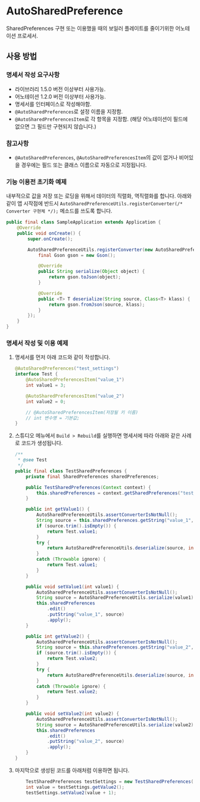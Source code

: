# AutoSharedPreference

SharedPreferences 구현 또는 이용했을 때의 보일러 플레이트를 줄이기위한 어노테이션 프로세서.

## 사용 방법

### 명세서 작성 요구사항

- 라이브러리 1.5.0 버전 이상부터 사용가능.
- 어노테이션 1.2.0 버전 이상부터 사용가능.
- 명세서를 인터페이스로 작성해야함.
- `@AutoSharedPreferences`로 설정 이름을 지정함.
- `@AutoSharedPreferencesItem`로 각 항목을 지정함. (해당 어노테이션이 필드에 없으면 그 필드만 구현되지 않습니다.)

### 참고사항

- `@AutoSharedPreferences`, `@AutoSharedPreferencesItem`의 값이 없거나 비어있을 경우에는 필드 또는 클래스 이름으로 자동으로 지정됩니다.

### 기능 이용전 초기화 예제

내부적으로 값을 저장 또는 로딩을 위해서 데이터의 직렬화, 역직렬화를 합니다.
아래와 같이 앱 시작점에 반드시 `AutoSharedPreferenceUtils.registerConverter(/* Converter 구현체 */);` 메소드를 쓰도록 합니다.

```java
public final class SampleApplication extends Application {
    @Override
    public void onCreate() {
        super.onCreate();

        AutoSharedPreferenceUtils.registerConverter(new AutoSharedPreferenceUtils.Converter() {
            final Gson gson = new Gson();

            @Override
            public String serialize(Object object) {
                return gson.toJson(object);
            }

            @Override
            public <T> T deserialize(String source, Class<T> klass) {
                return gson.fromJson(source, klass);
            }
        });
    }
}
```

### 명세서 작성 및 이용 예제

1. 명세서를 먼저 아래 코드와 같이 작성합니다.

    ```java
    @AutoSharedPreferences("test_settings")
    interface Test {
        @AutoSharedPreferencesItem("value_1")
        int value1 = 3;

        @AutoSharedPreferencesItem("value_2")
        int value2 = 0;

        // @AutoSharedPreferencesItem(저장될 키 이름)
        // int 변수명 = 기본값;
    }
    ```

2. 스튜디오 메뉴에서 `Build > Rebuild`를 실행하면 명세서에 따라 아래와 같은 사례로 코드가 생성됩니다.

    ```java
    /**
     * @see Test
     */
    public final class TestSharedPreferences {
        private final SharedPreferences sharedPreferences;

        public TestSharedPreferences(Context context) {
            this.sharedPreferences = context.getSharedPreferences("test_settings", Context.MODE_PRIVATE);
        }

        public int getValue1() {
            AutoSharedPreferenceUtils.assertConverterIsNotNull();
            String source = this.sharedPreferences.getString("value_1", "");
            if (source.trim().isEmpty()) {
                return Test.value1;
            }
            try {
                return AutoSharedPreferenceUtils.deserialize(source, int.class);
            }
            catch (Throwable ignore) {
                return Test.value1;
            }
        }

        public void setValue1(int value1) {
            AutoSharedPreferenceUtils.assertConverterIsNotNull();
            String source = AutoSharedPreferenceUtils.serialize(value1);
            this.sharedPreferences
                .edit()
                .putString("value_1", source)
                .apply();
        }

        public int getValue2() {
            AutoSharedPreferenceUtils.assertConverterIsNotNull();
            String source = this.sharedPreferences.getString("value_2", "");
            if (source.trim().isEmpty()) {
                return Test.value2;
            }
            try {
                return AutoSharedPreferenceUtils.deserialize(source, int.class);
            }
            catch (Throwable ignore) {
                return Test.value2;
            }
        }

        public void setValue2(int value2) {
            AutoSharedPreferenceUtils.assertConverterIsNotNull();
            String source = AutoSharedPreferenceUtils.serialize(value2);
            this.sharedPreferences
                .edit()
                .putString("value_2", source)
                .apply();
        }
    }
    ```

3. 마지막으로 생성된 코드를 아래처럼 이용하면 됩니다.

    ```java
        TestSharedPreferences testSettings = new TestSharedPreferences(this /* Context */);
        int value = testSettings.getValue2();
        testSettings.setValue2(value + 1);
    ```
